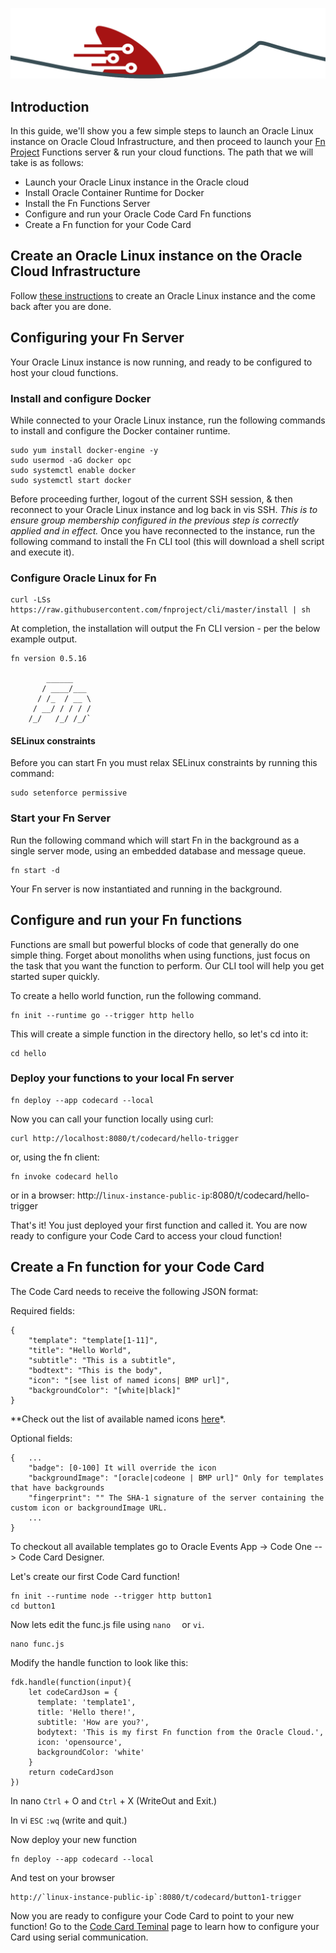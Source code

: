 ![](images/fn.png)

## Introduction

In this guide, we'll show you a few simple steps to launch an Oracle Linux instance on Oracle Cloud Infrastructure, and then proceed to launch your [Fn Project](https://fnproject.io/) Functions server & run your cloud functions. The path that we will take is as follows:

 - Launch your Oracle Linux instance in the Oracle cloud
 - Install Oracle Container Runtime for Docker
 - Install the Fn Functions Server
 - Configure and run your Oracle Code Card Fn functions
 - Create a Fn function for your Code Card

## Create an Oracle Linux instance on the Oracle Cloud Infrastructure
Follow [these instructions](oci.md) to create an Oracle Linux instance and the come back after you are done.

## Configuring your Fn Server

Your Oracle Linux instance is now running, and ready to be configured to host your cloud functions.

### Install and configure Docker

While connected to your Oracle Linux instance, run the following commands to install and configure the Docker container runtime.

```
sudo yum install docker-engine -y
sudo usermod -aG docker opc
sudo systemctl enable docker
sudo systemctl start docker
```

Before proceeding further, logout of the current SSH session, & then reconnect to your Oracle Linux instance and log back in vis SSH. _This is to ensure group membership configured in the previous step is correctly applied and in effect._
Once you have reconnected to the instance, run the following command to install the Fn CLI tool (this will download a shell script and execute it).

### Configure Oracle Linux for Fn

```
curl -LSs https://raw.githubusercontent.com/fnproject/cli/master/install | sh
```

At completion, the installation will output the Fn CLI version - per the below example output.

```
fn version 0.5.16

        ______
       / ____/___
      / /_  / __ \
     / __/ / / / /
    /_/   /_/ /_/`

```
#### SELinux constraints
Before you can start Fn you must relax SELinux constraints by running this command:

	sudo setenforce permissive

### Start your Fn Server

Run the following command which will start Fn in the background as a single server mode, using an embedded database and message queue.

	fn start -d

Your Fn server is now instantiated and running in the background.

## Configure and run your Fn functions

Functions are small but powerful blocks of code that generally do one simple thing. Forget about monoliths when using functions, just focus on the task that you want the function to perform. Our CLI tool will help you get started super quickly.

To create a hello world function, run the following command.

	fn init --runtime go --trigger http hello

This will create a simple function in the directory hello, so let's cd into it:

	cd hello

### Deploy your functions to your local Fn server

	fn deploy --app codecard --local


Now you can call your function locally using curl:

```
curl http://localhost:8080/t/codecard/hello-trigger
```

or, using the fn client:

```
fn invoke codecard hello
```

or in a browser: http://`linux-instance-public-ip`:8080/t/codecard/hello-trigger

That's it! You just deployed your first function and called it. You are now ready to configure your Code Card to access your cloud function!

## Create a Fn function for your Code Card
The Code Card needs to receive the following JSON format:

Required fields:
```
{
	"template": "template[1-11]",
	"title": "Hello World",
	"subtitle": "This is a subtitle",
	"bodtext": "This is the body",
	"icon": "[see list of named icons| BMP url]",
	"backgroundColor": "[white|black]"
}
```
**Check out the list of available named icons [here](icons.md)*.

Optional fields:
```
{	...
	"badge": [0-100] It will override the icon
	"backgroundImage": "[oracle|codeone | BMP url]" Only for templates that have backgrounds
	"fingerprint": "" The SHA-1 signature of the server containing the custom icon or backgroundImage URL.
	...
}
```
To checkout all available templates go to Oracle Events App -> Code One --> Code Card Designer.

Let's create our first Code Card function!

	fn init --runtime node --trigger http button1
	cd button1

Now lets edit the func.js file using `nano	` or `vi`.

	nano func.js


Modify the handle function to look like this:
```
fdk.handle(function(input){
    let codeCardJson = {
      template: 'template1',
      title: 'Hello there!',
      subtitle: 'How are you?',
      bodytext: 'This is my first Fn function from the Oracle Cloud.',
      icon: 'opensource',
      backgroundColor: 'white'
    }
    return codeCardJson
})
```
In nano `Ctrl` + O and `Ctrl` + X (WriteOut and Exit.)

In vi `ESC`  `:wq` (write and quit.)

Now deploy your new function

	fn deploy --app codecard --local

And test on your browser

	http://`linux-instance-public-ip`:8080/t/codecard/button1-trigger

Now you are ready to configure your Code Card to point to your new function! Go to the [Code Card Teminal](https://github.com/noelportugal/codecard/tree/master/terminal) page to learn how to configure your Card using serial communication.

